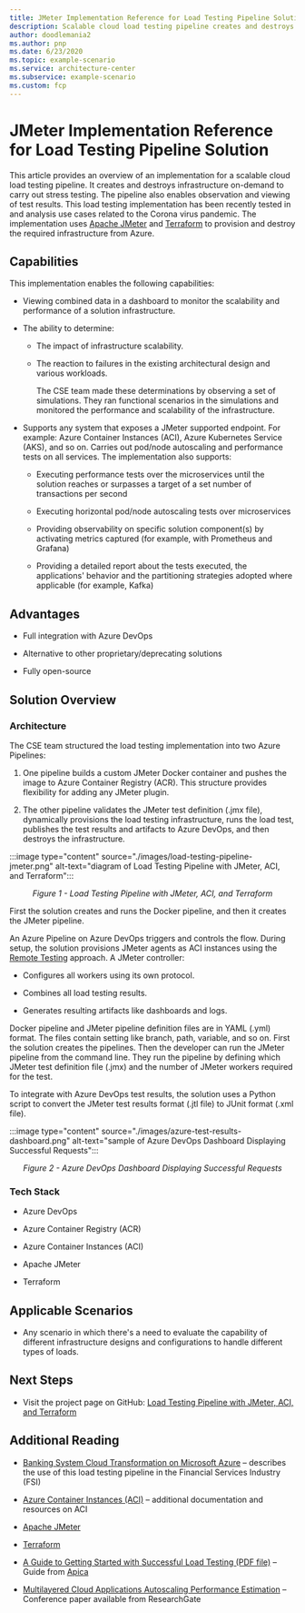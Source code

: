 ```yaml
---
title: JMeter Implementation Reference for Load Testing Pipeline Solution
description: Scalable cloud load testing pipeline creates and destroys infrastructure on-demand for stress testing
author: doodlemania2
ms.author: pnp
ms.date: 6/23/2020
ms.topic: example-scenario
ms.service: architecture-center
ms.subservice: example-scenario
ms.custom: fcp
---
```


# JMeter Implementation Reference for Load Testing Pipeline Solution

This article provides an overview of an implementation for a scalable cloud load testing pipeline. It creates and destroys infrastructure on-demand to carry out stress testing. The pipeline also enables observation and viewing of test results. This load testing implementation has been recently tested in and analysis use cases related to the Corona virus pandemic. The implementation uses [Apache JMeter](https://jmeter.apache.org/) and [Terraform](https://www.terraform.io/) to provision and destroy the required infrastructure from Azure.

## Capabilities

This implementation enables the following capabilities:

* Viewing combined data in a dashboard to monitor the scalability and performance of a solution infrastructure.

* The ability to determine:

  * The impact of infrastructure scalability.

  * The reaction to failures in the existing architectural design and various workloads.

    The CSE team made these determinations by observing a set of simulations. They ran functional scenarios in the simulations and monitored the performance and scalability of the infrastructure.

* Supports any system that exposes a JMeter supported endpoint. For example: Azure Container Instances (ACI), Azure Kubernetes Service (AKS), and so on. Carries out pod/node autoscaling and performance tests on all services. The implementation also supports:

  * Executing performance tests over the microservices until the solution reaches or surpasses a target of a set number of transactions per second

  * Executing horizontal pod/node autoscaling tests over microservices

  * Providing observability on specific solution component(s) by activating metrics captured (for example, with Prometheus and Grafana)

  * Providing a detailed report about the tests executed, the applications' behavior and the partitioning strategies adopted where applicable (for example, Kafka)

## Advantages

* Full integration with Azure DevOps

* Alternative to other proprietary/deprecating solutions

* Fully open-source

## Solution Overview

### Architecture

The CSE team structured the load testing implementation into two Azure Pipelines:

1. One pipeline builds a custom JMeter Docker container and pushes the image to Azure Container Registry (ACR). This structure provides flexibility for adding any JMeter plugin.

1. The other pipeline validates the JMeter test definition (.jmx file), dynamically provisions the load testing infrastructure, runs the load test, publishes the test results and artifacts to Azure DevOps, and then destroys the infrastructure.

:::image type="content" source="./images/load-testing-pipeline-jmeter.png" alt-text="diagram of Load Testing Pipeline with JMeter, ACI, and Terraform":::

<p style="text-align:center;font-style:italic;">Figure 1 - Load Testing Pipeline with JMeter, ACI, and Terraform</p>

First the solution creates and runs the Docker pipeline, and then it creates the JMeter pipeline.

An Azure Pipeline on Azure DevOps triggers and controls the flow. During setup, the solution provisions JMeter agents as ACI instances using the [Remote Testing](https://jmeter.apache.org/usermanual/remote-test.html) approach. A JMeter controller:

* Configures all workers using its own protocol.

* Combines all load testing results.

* Generates resulting artifacts like dashboards and logs.

Docker pipeline and JMeter pipeline definition files are in YAML (.yml) format. The files contain setting like branch, path, variable, and so on. First the solution creates the pipelines. Then the developer can run the JMeter pipeline from the command line. They run the pipeline by defining which JMeter test definition file (.jmx) and the number of JMeter workers required for the test.

To integrate with Azure DevOps test results, the solution uses a Python script to convert the JMeter test results format (.jtl file) to JUnit format (.xml file).

:::image type="content" source="./images/azure-test-results-dashboard.png" alt-text="sample of Azure DevOps Dashboard Displaying Successful Requests":::

<p style="text-align:center;font-style:italic;">Figure 2 - Azure DevOps Dashboard Displaying Successful Requests</p>

### Tech Stack

* Azure DevOps

* Azure Container Registry (ACR)

* Azure Container Instances (ACI)

* Apache JMeter

* Terraform

## Applicable Scenarios

* Any scenario in which there's a need to evaluate the capability of different infrastructure designs and configurations to handle different types of loads.

## Next Steps

* Visit the project page on GitHub: [Load Testing Pipeline with JMeter, ACI, and Terraform](https://github.com/Azure-Samples/jmeter-aci-terraform)

## Additional Reading

* [Banking System Cloud Transformation on Microsoft Azure](banking-system-cloud-transformation.md)  – describes the use of this load testing pipeline in the Financial Services Industry (FSI)

* [Azure Container Instances (ACI)](https://azure.microsoft.com/services/container-instances/#documentation) – additional documentation and resources on ACI

* [Apache JMeter](https://jmeter.apache.org/)

* [Terraform](https://www.terraform.io/)

* [A Guide to Getting Started with Successful Load Testing (PDF file)](https://www.proxy-sniffer.com/en/doc/LoadTestKnowHowEN.pdf) – Guide from [Apica](https://www.proxy-sniffer.com/)

* [Multilayered Cloud Applications Autoscaling Performance Estimation](https://www.researchgate.net/publication/323791761_Multilayered_Cloud_Applications_Autoscaling_Performance_Estimation) – Conference paper available from ResearchGate